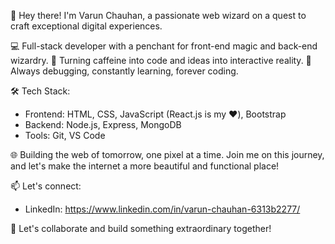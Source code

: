 👋 Hey there! I'm Varun Chauhan, a passionate web wizard on a quest to craft exceptional digital experiences.

💻 Full-stack developer with a penchant for front-end magic and back-end wizardry.
🚀 Turning caffeine into code and ideas into interactive reality.
🔧 Always debugging, constantly learning, forever coding.

🛠️ Tech Stack:
  - Frontend: HTML, CSS, JavaScript (React.js is my ❤️), Bootstrap
  - Backend: Node.js, Express, MongoDB
  - Tools: Git, VS Code

🌐 Building the web of tomorrow, one pixel at a time. Join me on this journey, and let's make the internet a more beautiful and functional place!

📫 Let's connect:
  - LinkedIn: https://www.linkedin.com/in/varun-chauhan-6313b2277/

🌟 Let's collaborate and build something extraordinary together!
